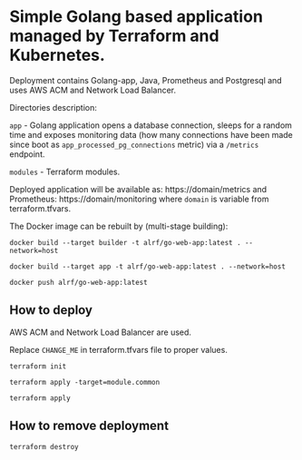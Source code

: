 # Simple Golang based application managed by Terraform and Kubernetes.

Deployment contains Golang-app, Java, Prometheus and Postgresql and uses AWS ACM and Network Load Balancer.

Directories description:

`app` - Golang application opens a database connection, sleeps for a random time and exposes monitoring data (how many connections have been made since boot as 
`app_processed_pg_connections` metric) via a `/metrics` endpoint.

`modules` - Terraform modules.

Deployed application will be available as: https://domain/metrics and Prometheus: https://domain/monitoring where `domain` is variable from terraform.tfvars.

The Docker image can be rebuilt by (multi-stage building):

```
docker build --target builder -t alrf/go-web-app:latest . --network=host
```

```
docker build --target app -t alrf/go-web-app:latest . --network=host
```

```
docker push alrf/go-web-app:latest
```

## How to deploy

AWS ACM and Network Load Balancer are used.

Replace `CHANGE_ME` in terraform.tfvars file to proper values.

`terraform init`

`terraform apply -target=module.common`

`terraform apply`


## How to remove deployment

`terraform destroy`
